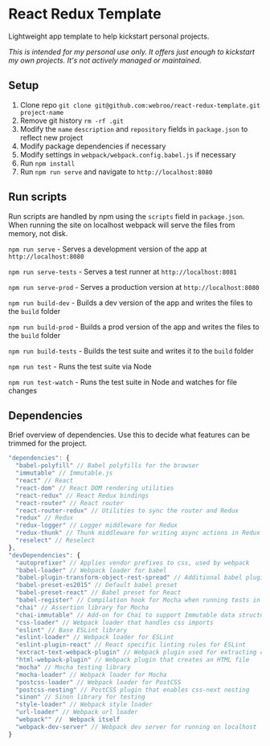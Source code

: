 # React Redux Template

Lightweight app template to help kickstart personal projects.

*This is intended for my personal use only. It offers just enough to kickstart my own projects. It's not actively managed or maintained.*

## Setup

1. Clone repo `git clone git@github.com:webroo/react-redux-template.git project-name`
2. Remove git history `rm -rf .git`
3. Modify the `name` `description` and `repository` fields in `package.json` to reflect new project
4. Modify package dependencies if necessary
5. Modify settings in `webpack/webpack.config.babel.js` if necessary
6. Run `npm install`
7. Run `npm run serve` and navigate to `http://localhost:8080`

## Run scripts

Run scripts are handled by npm using the `scripts` field in `package.json`. When running the site on localhost webpack will serve the files from memory, not disk.

`npm run serve` - Serves a development version of the app at `http://localhost:8080`

`npm run serve-tests` - Serves a test runner at `http://localhost:8081`

`npm run serve-prod` - Serves a production version at `http://localhost:8080`

`npm run build-dev` - Builds a dev version of the app and writes the files to the `build` folder

`npm run build-prod` - Builds a prod version of the app and writes the files to the `build` folder

`npm run build-tests` - Builds the test suite and writes it to the `build` folder

`npm run test` - Runs the test suite via Node

`npm run test-watch` - Runs the test suite in Node and watches for file changes

## Dependencies

Brief overview of dependencies. Use this to decide what features can be trimmed for the project.

```js
"dependencies": {
  "babel-polyfill" // Babel polyfills for the browser
  "immutable" // Immutable.js
  "react" // React
  "react-dom" // React DOM rendering utilities
  "react-redux" // React Redux bindings
  "react-router" // React router
  "react-router-redux" // Utilities to sync the router and Redux
  "redux" // Redux
  "redux-logger" // Logger middleware for Redux
  "redux-thunk" // Thunk middleware for writing async actions in Redux
  "reselect" // Reselect
},
"devDependencies": {
  "autoprefixer" // Applies vendor prefixes to css, used by webpack
  "babel-loader" // Webpack loader for babel
  "babel-plugin-transform-object-rest-spread" // Additional babel plugin
  "babel-preset-es2015" // Default babel preset
  "babel-preset-react" // Babel preset for React
  "babel-register" // Compilation hook for Mocha when running tests in Node
  "chai" // Assertion library for Mocha
  "chai-immutable" // Add-on for Chai to support Immutable data structures
  "css-loader" // Webpack loader that handles css imports
  "eslint" // Base ESLint library
  "eslint-loader" // Webpack loader for ESLint
  "eslint-plugin-react" // React specific linting rules for ESLint
  "extract-text-webpack-plugin" // Webpack plugin used for extracting css
  "html-webpack-plugin" // Webpack plugin that creates an HTML file
  "mocha" // Mocha testing library
  "mocha-loader" // Webpack loader for Mocha
  "postcss-loader" // Webpack loader for PostCSS
  "postcss-nesting" // PostCSS plugin that enables css-next nesting
  "sinon" // Sinon library for testing
  "style-loader" // Webpack style loader
  "url-loader" // Webpack url loader
  "webpack"" //  Webpack itself
  "webpack-dev-server" // Webpack dev server for running on localhost
}
```